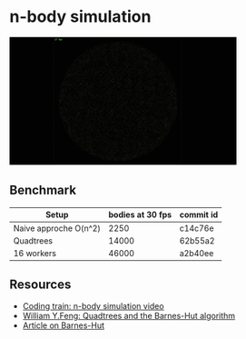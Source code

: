 # n-body simulation

![demo.gif](./demo.gif)

## Benchmark

| Setup                 | bodies at 30 fps  | commit id |
|-----------------------|-------------------|-----------|
| Naive approche O(n^2) | 2250              | c14c76e   |
| Quadtrees             | 14000             | 62b55a2   |
| 16 workers            | 46000             | a2b40ee   |

## Resources

- [Coding train: n-body simulation video](https://www.youtube.com/watch?v=GjbKsOkN1Oc&t=220s)
- [William Y.Feng: Quadtrees and the Barnes-Hut algorithm](https://www.youtube.com/watch?v=tOlKLJ4WmSE)
- [Article on Barnes-Hut](http://arborjs.org/docs/barnes-hut)
